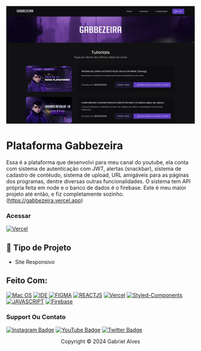 <img src="src/assets/image-readme.png" alt="exemplo imagem">

# Plataforma Gabbezeira

Essa é a plataforma que desenvolvi para meu canal do youtube, ela conta com sistema de autenticação com JWT, alertas (snackbar), sistema de cadastro de contéudo, sistema de upload, URL amigáveis para as páginas dos programas, dentre diversas outras funcionalidades. O sistema tem API própria feita em node e o banco de dados é o firebase. Este é meu maior projeto até então, e fiz completamente sozinho.(https://gabbezeira.vercel.app)

### Acessar
[![Vercel](https://img.shields.io/badge/vercel-%23000000.svg?style=for-the-badge&logo=vercel&logoColor=white)](https://gabbezeira.vercel.app)

## 🔧 Tipo de Projeto

- Site Responsivo

## Feito Com:
[![Mac OS](https://img.shields.io/badge/mac%20os-000000?style=for-the-badge&logo=macos&logoColor=F0F0F0)](https://github.com/gabbezeira)
[![IDE](https://img.shields.io/badge/Visual_studio_code-0078D4?style=for-the-badge&logo=visual%20studio%20code&logoColor=white)](https://github.com/gabbezeira)
[![FIGMA](https://img.shields.io/badge/figma-%23F24E1E.svg?style=for-the-badge&logo=figma&logoColor=white)](https://github.com/gabbezeira)
[![REACTJS](https://shields.io/badge/react-black?logo=react&style=for-the-badge)](https://github.com/gabbezeira)
[![Vercel](https://img.shields.io/badge/vercel-%23000000.svg?style=for-the-badge&logo=vercel&logoColor=white)](https://github.com/gabbezeira)
[![Styled-Components](https://img.shields.io/badge/Styled_Components-DB7093?style=for-the-badge&logo=styled-components&logoColor=white)](https://github.com/gabbezeira)
[![JAVASCRIPT](https://img.shields.io/badge/JavaScript-F7DF1E?style=for-the-badge&logo=javascript&logoColor=black)](https://github.com/gabbezeira)
[![Firebase](https://img.shields.io/badge/firebase-ffca28?style=for-the-badge&logo=firebase&logoColor=black)](https://github.com/gabbezeira)

### Support Ou Contato

[![Instagram Badge](https://img.shields.io/badge/Instagram-E4405F?style=for-the-badge&logo=instagram&logoColor=white)](https://instagram.com/gbr.code/)
[![YouTube Badge](https://img.shields.io/badge/YouTube-FF0000?style=for-the-badge&logo=youtube&logoColor=white)](https://www.youtube.com/channel/UC4pNKzi1GP58B0HZcWUhZyQ)
[![Twitter Badge](https://img.shields.io/badge/Twitter-1DA1F2?style=for-the-badge&logo=twitter&logoColor=white)](https://twitter.com/gabrielberners)

<p align="center">Copyright © 2024 Gabriel Alves</p>
